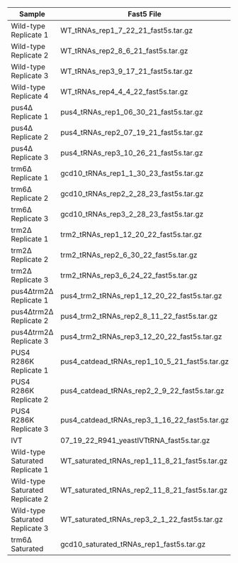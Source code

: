 | Sample                       | Fast5 File                                    | Fastq File                                    |
|------------------------------|-----------------------------------------------|-----------------------------------------------|
| Wild-type Replicate 1         | WT_tRNAs_rep1_7_22_21_fast5s.tar.gz           | WT_tRNAs_rep1_7_22_noU.fastq.gz               |
| Wild-type Replicate 2         | WT_tRNAs_rep2_8_6_21_fast5s.tar.gz            | WT_tRNAs_rep2_8_6_21_noU.fastq.gz             |
| Wild-type Replicate 3         | WT_tRNAs_rep3_9_17_21_fast5s.tar.gz           | WT_tRNAs_rep3_9_17_21_noU.fastq.gz            |
| Wild-type Replicate 4         | WT_tRNAs_rep4_4_4_22_fast5s.tar.gz            | WT_tRNAs_rep4_4_4_22_noU.fastq.gz             |
| pus4Δ Replicate 1             | pus4_tRNAs_rep1_06_30_21_fast5s.tar.gz        | pus4_tRNAs_rep1_06_30_21_noU.fastq.gz         |
| pus4Δ Replicate 2             | pus4_tRNAs_rep2_07_19_21_fast5s.tar.gz        | pus4_tRNAs_rep2_07_19_21_noU.fastq.gz         |
| pus4Δ Replicate 3             | pus4_tRNAs_rep3_10_26_21_fast5s.tar.gz        | pus4_tRNAs_rep3_10_26_21_noU.fastq.gz         |
| trm6Δ Replicate 1             | gcd10_tRNAs_rep1_1_30_23_fast5s.tar.gz        | gcd10_tRNAs_rep1_1_30_23_noU.fastq.gz         |
| trm6Δ Replicate 2             | gcd10_tRNAs_rep2_2_28_23_fast5s.tar.gz        | gcd10_tRNAs_rep2_2_28_23_noU.fastq.gz         |
| trm6Δ Replicate 3             | gcd10_tRNAs_rep3_2_28_23_fast5s.tar.gz        | gcd10_tRNAs_rep3_2_28_23_noU.fastq.gz         |
| trm2Δ Replicate 1             | trm2_tRNAs_rep1_12_20_22_fast5s.tar.gz        | trm2_tRNAs_rep1_12_20_22_noU.fastq.gz         |
| trm2Δ Replicate 2             | trm2_tRNAs_rep2_6_30_22_fast5s.tar.gz         | trm2_tRNAs_rep2_6_30_22_noU.fastq.gz          |
| trm2Δ Replicate 3             | trm2_tRNAs_rep3_6_24_22_fast5s.tar.gz         | trm2_tRNAs_rep3_6_24_22_noU.fastq.gz          |
| pus4Δtrm2Δ Replicate 1        | pus4_trm2_tRNAs_rep1_12_20_22_fast5s.tar.gz   | pus4_trm2_tRNAs_rep1_12_20_22_noU.fastq.gz    |
| pus4Δtrm2Δ Replicate 2        | pus4_trm2_tRNAs_rep2_8_11_22_fast5s.tar.gz    | pus4_trm2_tRNAs_rep2_8_11_22_noU.fastq.gz     |
| pus4Δtrm2Δ Replicate 3        | pus4_trm2_tRNAs_rep3_12_20_22_fast5s.tar.gz   | pus4_trm2_tRNAs_rep3_12_20_22_noU.fastq.gz    |
| PUS4 R286K Replicate 1        | pus4_catdead_tRNAs_rep1_10_5_21_fast5s.tar.gz | pus4_catdead_tRNAs_rep1_10_5_21_noU.fastq.gz  |
| PUS4 R286K Replicate 2        | pus4_catdead_tRNAs_rep2_2_9_22_fast5s.tar.gz  | pus4_catdead_tRNAs_rep2_2_9_22_noU.fastq.gz   |
| PUS4 R286K Replicate 3        | pus4_catdead_tRNAs_rep3_1_16_22_fast5s.tar.gz | pus4_catdead_tRNAs_rep3_1_16_22_noU.fastq.gz  |
| IVT                          | 07_19_22_R941_yeastIVTtRNA_fast5s.tar.gz      | IVT_08-16-22_NoU.fastq.gz                     |
| Wild-type Saturated Replicate 1| WT_saturated_tRNAs_rep1_11_8_21_fast5s.tar.gz | WT_saturated_tRNAs_rep1_11_8_21_noU.fastq.gz  |
| Wild-type Saturated Replicate 2| WT_saturated_tRNAs_rep2_11_8_21_fast5s.tar.gz | WT_saturated_tRNAs_rep2_11_8_21_noU.fastq.gz  |
| Wild-type Saturated Replicate 3| WT_saturated_tRNAs_rep3_2_1_22_fast5s.tar.gz  | WT_saturated_tRNAs_rep3_2_1_22_noU.fastq.gz   |
| trm6Δ Saturated               | gcd10_saturated_tRNAs_rep1_fast5s.tar.gz      | gcd10_saturated_tRNAs_rep1_noU.fastq.gz       |
